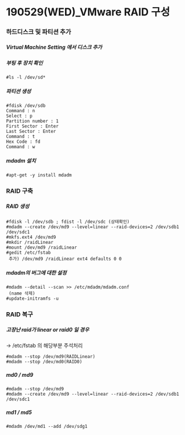 # 190529(WED)_VMware RAID 구성

### 하드디스크 및 파티션 추가

##### Virtual Machine Setting 에서 디스크 추가

##### 부팅 후 장치 확인

```
#ls -l /dev/sd*
```

##### 파티션 생성

```
#fdisk /dev/sdb
Command : n
Select : p
Partition number : 1
First Sector : Enter
Last Sector : Enter
Command : t
Hex Code : fd
Command : w
```

##### mdadm 설치

```
#apt-get -y install mdadm
```

### RAID 구축

##### RAID 생성

```
#fdisk -l /dev/sdb ; fdist -l /dev/sdc (상태확인)
#mdadm --create /dev/md9 --level=linear --raid-devices=2 /dev/sdb1 /dev/sdc1
#mkfs.ext4 /dev/md9
#mkdir /raidLinear
#mount /dev/md9 /raidLinear
#gedit /etc/fstab
 추가) /dev/md9 /raidLinear ext4 defaults 0 0
```

##### mdadm의 버그에 대한 설정

```
#mdadm --detail --scan >> /etc/mdadm/mdadm.conf
 (name 삭제)
#update-initramfs -u
```

### RAID 복구

##### 고장난 raid가 linear or raid0 일 경우 

→ /etc/fstab 의 해당부분 주석처리

```
#mdadm --stop /dev/md9(RAIDLinear)
#mdadm --stop /dev/md0(RAID0)
```



##### md0 / md9

```
#mdadm --stop /dev/md9
#mdadm --create /dev/md9 --level=linear --raid-devices=2 /dev/sdb1 /dev/sdc1
```

##### md1 / md5

```
#mdadm /dev/md1 --add /dev/sdg1
```

